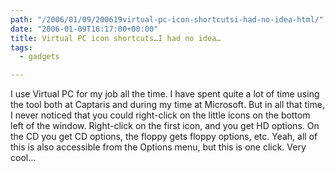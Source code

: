 ```yaml
---
path: "/2006/01/09/200619virtual-pc-icon-shortcutsi-had-no-idea-html/" 
date: "2006-01-09T16:17:00+00:00" 
title: Virtual PC icon shortcuts…I had no idea…
tags:
  - gadgets

---
```

<span class="full-image-block ssNonEditable"><span><img src="/static/500c9c42c4aa27cb90863e5e/50e9971de4b01058545b4678/50e99720e4b01058545b499e/1257622968008/ScreenShot018.jpg/1000w" alt="" /></span></span>I use Virtual PC for my job all the time. I have spent quite a lot of time using the tool both at Captaris and during my time at Microsoft. But in all that time, I never noticed that you could right-click on the little icons on the bottom left of the window. Right-click on the first icon, and you get HD options. On the CD you get CD options, the floppy gets floppy options, etc. Yeah, all of this is also accessible from the Options menu, but this is one click. Very cool&hellip;
